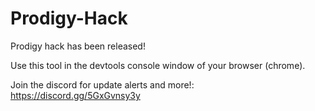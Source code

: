 # Prodigy-Hack
Prodigy hack has been released!

Use this tool in the devtools console window of your browser (chrome).

Join the discord for update alerts and more!: https://discord.gg/5GxGvnsy3y
